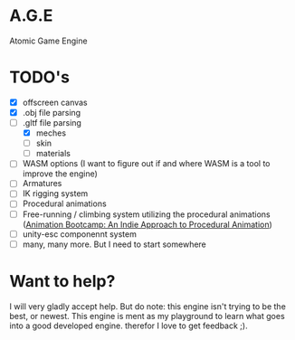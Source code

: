 # A.G.E
Atomic Game Engine

# TODO's
- [x] offscreen canvas
- [x] .obj file parsing
- [ ] .gltf file parsing
  - [x] meches
  - [ ] skin
  - [ ] materials
- [ ] WASM options (I want to figure out if and where WASM is a tool to improve the engine)
- [ ] Armatures
- [ ] IK rigging system
- [ ] Procedural animations
- [ ] Free-running / climbing system utilizing the procedural animations ([Animation Bootcamp: An Indie Approach to Procedural Animation](https://www.youtube.com/watch?v=LNidsMesxSE))
- [ ] unity-esc componennt system
- [ ] many, many more. But I need to start somewhere

# Want to help?
I will very gladly accept help. But do note: this engine isn't trying to be the best, or newest. This engine is ment as my playground to learn what goes into a good developed engine. therefor I love to get feedback ;).
